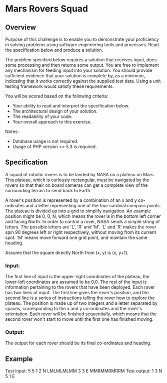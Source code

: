 # Mars Rovers Squad

## Overview
Purpose of this challenge is to enable you to demonstrate your proficiency in solving problems
using software engineering tools and processes. Read the specification below and produce a
solution.

The problem specified below requires a solution that receives input, does some processing and
then returns some output. You are free to implement any mechanism for feeding input into your
solution. You should provide sufficient evidence that your solution is complete by, as a
minimum, indicating that it works correctly against the supplied test data. Using a unit testing
framework would satisfy these requirements.

You will be scored based on the following criteria:
- Your ability to read and interpret the specification below.
- The architectural design of your solution.
- The readability of your code.
- Your overall approach to this exercise.

Notes:
- Database usage is not required.
- Usage of PHP version >= 5.3 is required.

## Specification
A squad of robotic rovers is to be landed by NASA on a plateau on Mars.
This plateau, which is curiously rectangular, must be navigated by the rovers so that their on
board cameras can get a complete view of the surrounding terrain to send back to Earth.

A rover's position is represented by a combination of an x and y co-ordinates and a letter
representing one of the four cardinal compass points. The plateau is divided up into a grid to
simplify navigation. An example position might be 0, 0, N, which means the rover is in the
bottom left corner and facing North.
In order to control a rover, NASA sends a simple string of letters. The possible letters are 'L', 'R'
and 'M'. 'L' and 'R' makes the rover spin 90 degrees left or right respectively, without moving
from its current spot.
'M' means move forward one grid point, and maintain the same heading.

Assume that the square directly North from (x, y) is (x, y+1).

### Input:
The first line of input is the upper-right coordinates of the plateau, the lower-left coordinates are
assumed to be 0,0.
The rest of the input is information pertaining to the rovers that have been deployed. Each rover
has two lines of input. The first line gives the rover's position, and the second line is a series of
instructions telling the rover how to explore the plateau.
The position is made up of two integers and a letter separated by spaces, corresponding to the
x and y co-ordinates and the rover's orientation.
Each rover will be finished sequentially, which means that the second rover won't start to move
until the first one has finished moving.

### Output:
The output for each rover should be its final co-ordinates and heading.

##  Example
Test input:
5 5
1 2 N
LMLMLMLMM
3 3 E
MMRMMRMRRM
Test output:
1 3 N
5 1 E
